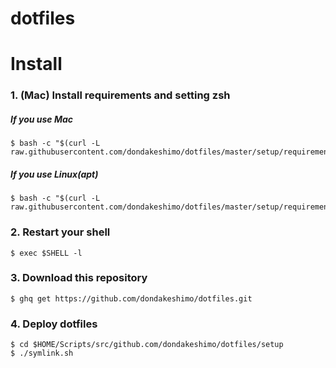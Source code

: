 # dotfiles


# Install

### 1. (Mac) Install requirements and setting zsh

##### If you use Mac
```
$ bash -c "$(curl -L raw.githubusercontent.com/dondakeshimo/dotfiles/master/setup/requirements_install_mac.sh)"
```

##### If you use Linux(apt)
```
$ bash -c "$(curl -L raw.githubusercontent.com/dondakeshimo/dotfiles/master/setup/requirements_install_apt.sh)"
```

### 2. Restart your shell

```
$ exec $SHELL -l
```

### 3. Download this repository

```
$ ghq get https://github.com/dondakeshimo/dotfiles.git
```

### 4. Deploy dotfiles

```
$ cd $HOME/Scripts/src/github.com/dondakeshimo/dotfiles/setup
$ ./symlink.sh
```

